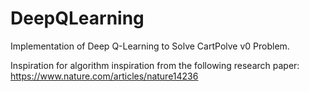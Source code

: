 # DeepQLearning
Implementation of Deep Q-Learning to Solve CartPolve v0 Problem.

Inspiration for algorithm inspiration from the following research paper:
https://www.nature.com/articles/nature14236
